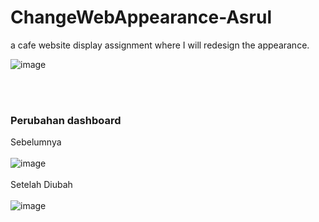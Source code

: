 # ChangeWebAppearance-Asrul
a cafe website display assignment where I will redesign the appearance.

![image](https://github.com/AsrulHidayat/ChangeWebAppearance-Asrul/assets/136725199/9443b32c-9bf8-47ba-81ca-982d031b709c)

<br> <br>

### Perubahan dashboard 
Sebelumnya <br><br>
![image](https://github.com/AsrulHidayat/ChangeWebAppearance-Asrul/assets/136725199/9443b32c-9bf8-47ba-81ca-982d031b709c)
<br><br> Setelah Diubah <br><br>
![image](https://github.com/AsrulHidayat/ChangeWebAppearance-Asrul/assets/136725199/0d9ba3aa-eecf-49e3-8ac3-c718ed6b09d7)

